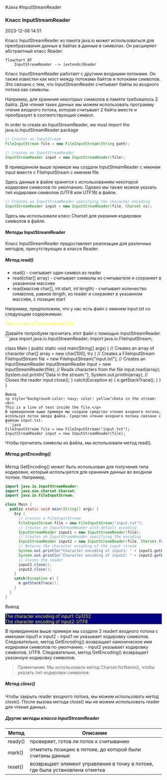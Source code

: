 #Java #InputStreamReader

### Класс InputStreamReader ###

2023-12-06 14:51

Класс InputStreamReader из пакета java.io может использоваться для преобразования данных в байтах в данные в символах. Он расширяет абстрактный класс Reader.
```mermaid
flowchart BT
    InputStreamReader --> |extends|Reader
```
Класс InputStreamReader работает с другими входными потоками. Он также известен как мост между потоками байтов и потоками символов. Это связано с тем, что InputStreamReader считывает байты из входного потока как символы.

Например, для хранения некоторых символов в памяти требовалось 2 байта. Для чтения таких данных мы можем использовать программу чтения входного потока, которая считывает 2 байта вместе и преобразует в соответствующий символ.

In order to create an InputStreamReader, we must import the java.io.InputStreamReader package
```java
// Creates an InputStream
FileInputStream file = new FileInputStream(String path);

// Creates an InputStreamReader
InputStreamReader input = new InputStreamReader(file);
```
В приведенном выше примере мы создали InputStreamReader с именем input вместе с FileInputStream с именем file.

Здесь данные в файле хранятся с использованием некоторой кодировки символов по умолчанию. Однако мы также можем указать тип кодировки символов (UTF8 или UTF16) в файле.
```java
// Creates an InputStreamReader specifying the character encoding
InputStreamReader input = new InputStreamReader(file, Charset cs);
```
Здесь мы использовали класс Charset для указания кодировки символов в файле.
#### Методы InputStreamReader ####

Класс InputStreamReader предоставляет реализации для различных методов, присутствующих в классе Reader. 

##### Метод read() #####

- read() - считывает один символ из reader
- read(char[] array) - считывает символы из считывателя и сохраняет в указанном массиве 
- read(массив char[], int start, int length) - считывает количество символов, равное length, из reader и сохраняет в указанном массиве, с позиции start

Например, предположим, что у нас есть файл с именем input.txt со следующим содержимым:
<p style="color: yellow">This is a line of text inside the file.</p>
Давайте попробуем прочитать этот файл с помощью InputStreamReader.
```java
import java.io.InputStreamReader;
import java.io.FileInputStream;

class Main {
  public static void main(String[] args) {
    // Creates an array of character
    char[] array = new char[100];
    try {
      // Creates a FileInputStream
      FileInputStream file = new FileInputStream("input.txt");
      // Creates an InputStreamReader
      InputStreamReader input = new InputStreamReader(file);
      // Reads characters from the file
      input.read(array);
      System.out.println("Data in the stream:");
      System.out.println(array);
      // Closes the reader
      input.close();
    }
    catch(Exception e) {
      e.getStackTrace();
    }
  }
}
```
Вывод
<p style="background-color: navy; color: yellow">Data in the stream:<br>
This is a line of text inside the file.</p>
В приведенном выше примере мы создали средство чтения входного потока, используя поток ввода файла. Средство чтения входного потока связано с файлом input.txt.
```java
FileInputStream file = new FileInputStream("input.txt");
InputStreamReader input = new InputStreamReader(file);
```
Чтобы прочитать символы из файла, мы использовали метод read().

##### Метод getEncoding() #####

Метод GetEncoding() может быть использован для получения типа кодировки, который используется для хранения данных во входном потоке. Например,
```java
import java.io.InputStreamReader;
import java.nio.charset.Charset;
import java.io.FileInputStream;

class Main {
  public static void main(String[] args) {
    try {
      // Creates a FileInputStream
      FileInputStream file = new FileInputStream("input.txt");
      // Creates an InputStreamReader with default encoding
      InputStreamReader input1 = new InputStreamReader(file);
      // Creates an InputStreamReader specifying the encoding
      InputStreamReader input2 = new InputStreamReader(file, Charset.forName("UTF8"));
      // Returns the character encoding of the input stream
      System.out.println("Character encoding of input1: " + input1.getEncoding());
      System.out.println("Character encoding of input2: " + input2.getEncoding());
      // Closes the reader
      input1.close();
      input2.close();
    }
    catch(Exception e) {
      e.getStackTrace();
    }
  }
}
```
Вывод
<p style="background-color: navy; color: yellow">The character encoding of input1: Cp1252<br>
The character encoding of input2: UTF8</p>
В приведенном выше примере мы создали 2 readert входного потока с именами input1 и input2
- input1 не указывает кодировку символов. Следовательно, метод GetEncoding() возвращает каноническое имя кодировки символов по умолчанию. 
- input2 указывает кодировку символов, UTF8. Следовательно, метод GetEncoding() возвращает указанную кодировку символов.

>Примечание: Мы использовали метод Charset.forName(), чтобы указать тип кодировки символов.

##### Метод close() #####

Чтобы закрыть reader входного потока, мы можем использовать метод close(). После вызова метода close() мы не можем использовать reader для чтения данных.

##### Другие методы класса InputStreamReader #####

|Метод|Описание|
|---|---|
|ready()|проверяет, готов ли поток к считыванию|
|mark()|отметить позицию в потоке, до которой были считаны данные|
|reset()|возвращает элемент управления в точку в потоке, где была установлена отметка|
